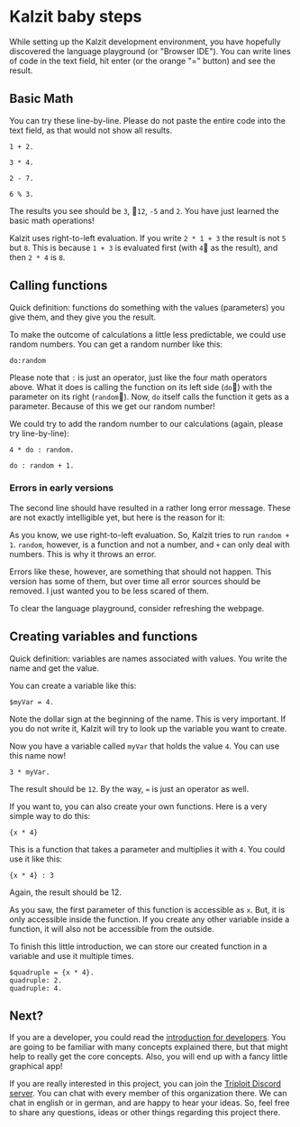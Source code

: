 #  Kalzit baby steps

While setting up the Kalzit development environment, you have hopefully discovered the language playground (or "Browser IDE"). You can write lines of code in the text field, hit enter (or the orange "=" button) and see the result.

## Basic Math

You can try these line-by-line. Please do not paste the entire code into the text field, as that would not show all results.


`1 + 2.`

`3 * 4.`

`2 - 7.`

`6 % 3.`


The results you see should be `3`, `12`, `-5` and `2`. You have just learned the basic math operations!

Kalzit uses right-to-left evaluation. If you write `2 * 1 + 3` the result is not `5` but `8`. This is because `1 + 3` is evaluated first (with `4` as the result), and then `2 * 4` is `8`.


## Calling functions

Quick definition: functions do something with the values (parameters) you give them, and they give you the result.

To make the outcome of calculations a little less predictable, we could use random numbers. You can get a random number like this:


`do:random`


Please note that `:` is just an operator, just like the four math operators above. What it does is calling the function on its left side (`do`) with the parameter on its right (`random`).
Now, `do` itself calls the function it gets as a parameter. Because of this we get our random number!

We could try to add the random number to our calculations (again, please try line-by-line):


`4 * do : random.`

`do : random + 1.`


### Errors in early versions

The second line should have resulted in a rather long error message. These are not exactly intelligible yet, but here is the reason for it:

As you know, we use right-to-left evaluation. So, Kalzit tries to run `random + 1`. `random`, however, is a function and not a number, and `+` can only deal with numbers. This is why it throws an error.

Errors like these, however, are something that should not happen. This version has some of them, but over time all error sources should be removed. I just wanted you to be less scared of them.

To clear the language playground, consider refreshing the webpage.


## Creating variables and functions

Quick definition: variables are names associated with values. You write the name and get the value.

You can create a variable like this:
```
$myVar = 4.
```

Note the dollar sign at the beginning of the name. This is very important. If you do not write it, Kalzit will try to look up the variable you want to create.

Now you have a variable called `myVar` that holds the value `4`.  You can use this name now!
```
3 * myVar.
```

The result should be `12`.
By the way, `=` is just an operator as well.


If you want to, you can also create your own functions. Here is a very simple way to do this:
```
{x * 4}
```

This is a function that takes a parameter and multiplies it with `4`.  You could use it like this:
```
{x * 4} : 3
```

Again, the result should be 12.

As you saw, the first parameter of this function is accessible as `x`. But, it is only accessible inside the function. If you create any other variable inside a function, it will also not be accessible from the outside.


To finish this little introduction, we can store our created function in a variable and use it multiple times.
```
$quadruple = {x * 4}.
quadruple: 2.
quadruple: 4.
```

## Next?

If you are a developer, you could read the [introduction for developers](http://localhost:5000/docs/introForDevs.html). You are going to be familiar with many concepts explained there, but that might help to really get the core concepts. Also, you will end up with a fancy little graphical app!

If you are really interested in this project, you can join the [Triploit Discord server](https://discord.gg/CHN6pnb). You can chat with every member of this organization there. We can chat in english or in german, and are happy to hear your ideas. So, feel free to share any questions, ideas or other things regarding this project there.